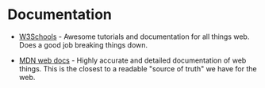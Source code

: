 # Documentation

* [W3Schools](w3schools.com/) - Awesome tutorials and documentation for all things web. Does a good job breaking things down.

* [MDN web docs](https://developer.mozilla.org/) - Highly accurate and detailed documentation of web things. This is the closest to a readable "source of truth" we have for the web.